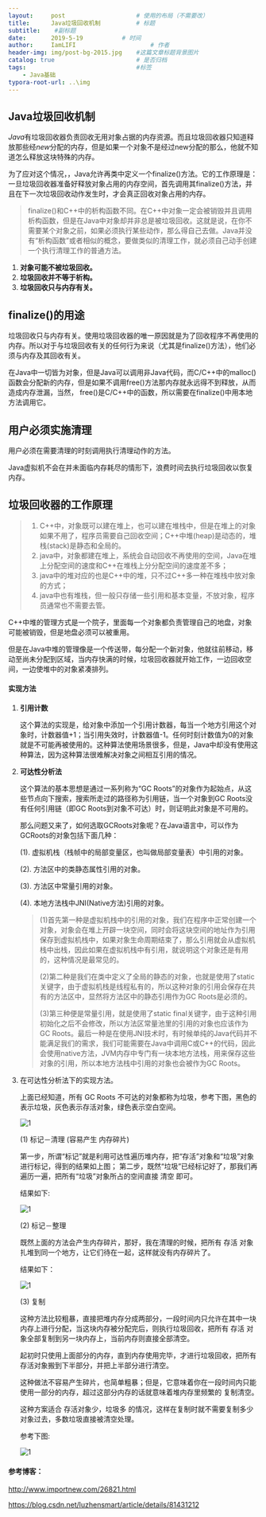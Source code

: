 ```yaml
---
layout:     post                    # 使用的布局（不需要改）
title:      Java垃圾回收机制          # 标题
subtitle:    #副标题
date:       2019-5-19           # 时间
author:     IamLIFI                     # 作者
header-img: img/post-bg-2015.jpg    #这篇文章标题背景图片
catalog: true                       # 是否归档
tags:                               #标签
    - Java基础
typora-root-url: ..\img
---
```


## Java垃圾回收机制

*Java*有垃圾回收器负责回收无用对象占据的内存资源。而且垃圾回收器只知道释放那些经*new*分配的内存，但是如果一个对象不是经过new分配的那么，他就不知道怎么释放这块特殊的内存。

为了应对这个情况，，Java允许再类中定义一个finalize()方法。它的工作原理是：一旦垃圾回收器准备好释放对象占用的内存空间，首先调用其finalize()方法，并且在下一次垃圾回收动作发生时，才会真正回收对象占用的内存。

> finalize()和C++中的析构函数不同。在C++中对象一定会被销毁并且调用析构函数，但是在Java中对象却并非总是被垃圾回收。这就是说，在你不需要某个对象之前，如果必须执行某些动作，那么得自己去做。Java并没有“析构函数”或者相似的概念，要做类似的清理工作，就必须自己动手创建一个执行清理工作的普通方法。

1. **对象可能不被垃圾回收。**
2. **垃圾回收并不等于析构。**
3. **垃圾回收只与内存有关。**



## finalize()的用途

垃圾回收只与内存有关。使用垃圾回收器的唯一原因就是为了回收程序不再使用的内存。所以对于与垃圾回收有关的任何行为来说（尤其是finalize()方法），他们必须与内存及其回收有关。

在Java中一切皆为对象，但是Java可以调用非Java代码，而C/C++中的malloc()函数会分配新的内存，但是如果不调用free()方法那内存就永远得不到释放，从而造成内存泄漏，当然， free()是C/C++中的函数，所以需要在finalize()中用本地方法调用它。



## 用户必须实施清理

用户必须在需要清理的时刻调用执行清理动作的方法。

Java虚拟机不会在并未面临内存耗尽的情形下，浪费时间去执行垃圾回收以恢复内存。



## 垃圾回收器的工作原理

> 1. C++中，对象既可以建在堆上，也可以建在堆栈中，但是在堆上的对象如果不用了，程序员需要自己回收空间；C++中堆(heap)是动态的，堆栈(stack)是静态和全局的。
> 2. java中，对象都建在堆上，系统会自动回收不再使用的空间，Java在堆上分配空间的速度和C++在堆栈上分分配空间的速度差不多；
> 3. java中的堆对应的也是C++中的堆，只不过C++多一种在堆栈中放对象的方式；
> 4. java中也有堆栈，但一般只存储一些引用和基本变量，不放对象，程序员通常也不需要去管。

C++中堆的管理方式是一个院子，里面每一个对象都负责管理自己的地盘，对象可能被销毁，但是地盘必须可以被重用。

但是在Java中堆的管理像是一个传送带，每分配一个新对象，他就往前移动，移动至尚未分配到区域，当内存快满的时候，垃圾回收器就开始工作，一边回收空间，一边使堆中的对象紧凑排列。

#### 实现方法

1. **引用计数**

   这个算法的实现是，给对象中添加一个引用计数器，每当一个地方引用这个对象时，计数器值+1；当引用失效时，计数器值-1。任何时刻计数值为0的对象就是不可能再被使用的。这种算法使用场景很多，但是，Java中却没有使用这种算法，因为这种算法很难解决对象之间相互引用的情况。

2. **可达性分析法**

   这个算法的基本思想是通过一系列称为“GC Roots”的对象作为起始点，从这些节点向下搜索，搜索所走过的路径称为引用链，当一个对象到GC Roots没有任何引用链（即GC Roots到对象不可达）时，则证明此对象是不可用的。

   那么问题又来了，如何选取GCRoots对象呢？在Java语言中，可以作为GCRoots的对象包括下面几种：

   (1). 虚拟机栈（栈帧中的局部变量区，也叫做局部变量表）中引用的对象。

   (2). 方法区中的类静态属性引用的对象。

   (3). 方法区中常量引用的对象。

   (4). 本地方法栈中JNI(Native方法)引用的对象。

   > (1)首先第一种是虚拟机栈中的引用的对象，我们在程序中正常创建一个对象，对象会在堆上开辟一块空间，同时会将这块空间的地址作为引用保存到虚拟机栈中，如果对象生命周期结束了，那么引用就会从虚拟机栈中出栈，因此如果在虚拟机栈中有引用，就说明这个对象还是有用的，这种情况是最常见的。
   >
   > (2)第二种是我们在类中定义了全局的静态的对象，也就是使用了static关键字，由于虚拟机栈是线程私有的，所以这种对象的引用会保存在共有的方法区中，显然将方法区中的静态引用作为GC Roots是必须的。
   >
   > (3)第三种便是常量引用，就是使用了static final关键字，由于这种引用初始化之后不会修改，所以方法区常量池里的引用的对象也应该作为GC Roots。最后一种是在使用JNI技术时，有时候单纯的Java代码并不能满足我们的需求，我们可能需要在Java中调用C或C++的代码，因此会使用native方法，JVM内存中专门有一块本地方法栈，用来保存这些对象的引用，所以本地方法栈中引用的对象也会被作为GC Roots。

3. 在可达性分析法下的实现方法。

   上面已经知道，所有 GC Roots 不可达的对象都称为垃圾，参考下图，黑色的表示垃圾，灰色表示存活对象，绿色表示空白空间。

   ![1](/190519/1.png)

   (1) 标记－清理 (容易产生 内存碎片)

   第一步，所谓“标记”就是利用可达性遍历堆内存，把“存活”对象和“垃圾”对象进行标记，得到的结果如上图；
   第二步，既然“垃圾”已经标记好了，那我们再遍历一遍，把所有“垃圾”对象所占的空间直接 清空 即可。

   结果如下:

   ![1](/190519/2.png)



   (2) 标记－整理

   既然上面的方法会产生内存碎片，那好，我在清理的时候，把所有 存活 对象扎堆到同一个地方，让它们待在一起，这样就没有内存碎片了。

   结果如下：

   ![1](/190519/3.png)

   (3) 复制

   这种方法比较粗暴，直接把堆内存分成两部分，一段时间内只允许在其中一块内存上进行分配，当这块内存被分配完后，则执行垃圾回收，把所有 存活 对象全部复制到另一块内存上，当前内存则直接全部清空。

   起初时只使用上面部分的内存，直到内存使用完毕，才进行垃圾回收，把所有存活对象搬到下半部分，并把上半部分进行清空。

   这种做法不容易产生碎片，也简单粗暴；但是，它意味着你在一段时间内只能使用一部分的内存，超过这部分内存的话就意味着堆内存里频繁的 复制清空。

   这种方案适合 存活对象少，垃圾多 的情况，这样在复制时就不需要复制多少对象过去，多数垃圾直接被清空处理。

   参考下图:

   ![1](/190519/4.png)

#### 参考博客：

<http://www.importnew.com/26821.html>

<https://blog.csdn.net/luzhensmart/article/details/81431212>